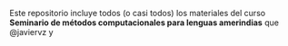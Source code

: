 Este repositorio incluye todos (o casi todos) los materiales del curso **Seminario de métodos computacionales para lenguas amerindias** que @javiervz y 
